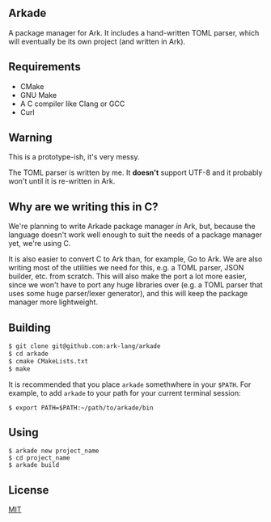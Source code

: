 ## Arkade
A package manager for Ark. It includes a hand-written TOML parser,
which will eventually be its own project (and written in Ark).

## Requirements
* CMake
* GNU Make
* A C compiler like Clang or GCC
* Curl

## Warning
This is a prototype-ish, it's very messy.

The TOML parser is written by me. It **doesn't** support UTF-8 and it probably won't until it is re-written in Ark.

## Why are we writing this in C?
We're planning to write Arkade package manager *in* Ark, but, because the language doesn't work well enough to suit the needs of a package manager yet, we're using C.

It is also easier to convert C to Ark than, for example, Go to Ark. We are also writing
most of the utilities we need for this, e.g. a TOML parser, JSON builder, etc. from scratch.
This will also make the port a lot more easier, since we won't have to port any huge libraries
over (e.g. a TOML parser that uses some huge parser/lexer generator), and this will keep the package manager more lightweight.

## Building

```bash
$ git clone git@github.com:ark-lang/arkade
$ cd arkade
$ cmake CMakeLists.txt
$ make
```

It is recommended that you place `arkade` somethwhere in your `$PATH`. For example, to add `arkade` to your path for your current terminal session:
```
$ export PATH=$PATH:~/path/to/arkade/bin
```

## Using
```
$ arkade new project_name
$ cd project_name
$ arkade build
```

## License
[MIT](/LICENSE)
